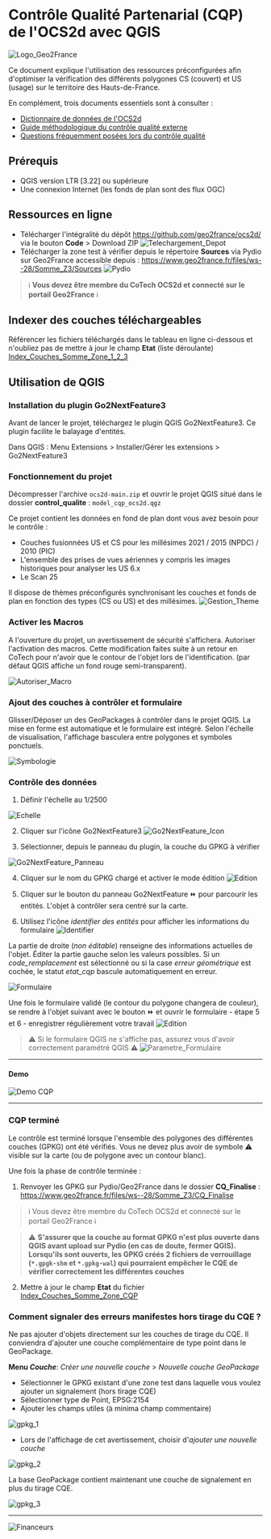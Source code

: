 # Contrôle Qualité Partenarial (CQP) de l'OCS2d avec QGIS

![Logo_Geo2France](./img/geo2france_alt.png)

Ce document explique l'utilisation des ressources préconfigurées afin d'optimiser la vérification des différents polygones CS (couvert) et US (usage) sur le territoire des Hauts-de-France.

En complément, trois documents essentiels sont à consulter :

- [Dictionnaire de données de l'OCS2d](https://github.com/geo2france/ocs2d/blob/main/documentation/dictionnaire_ocs2d_hdf.pdf)
- [Guide méthodologique du contrôle qualité externe](https://github.com/geo2france/ocs2d/blob/main/documentation/guide_methodo_cqe_ocs2d_hdf.pdf)
- [Questions fréquemment posées lors du contrôle qualité](https://github.com/geo2france/ocs2d/wiki/FAQ-Contr%C3%B4le-Qualit%C3%A9-Partenarial)

## Prérequis

- QGIS version LTR [3.22] ou supérieure
- Une connexion Internet (les fonds de plan sont des flux OGC)

## Ressources en ligne

- Télécharger l'intégralité du dépôt <https://github.com/geo2france/ocs2d/> via le bouton **Code** > Download ZIP
![Telechargement_Depot](./img/github_1.png)
- Télécharger la zone test à vérifier depuis le répertoire **Sources** via Pydio sur Geo2France accessible depuis : <https://www.geo2france.fr/files/ws--28/Somme_Z3/Sources>
![Pydio](./img/pydio_1.gif)

> :information_source: **Vous devez être membre du CoTech OCS2d et connecté sur le portail Geo2France** :information_source:

## Indexer des couches téléchargeables

Référencer les fichiers téléchargés dans le tableau en ligne ci-dessous et n'oubliez pas de mettre à jour le champ **Etat** (liste déroulante)
[Index_Couches_Somme_Zone_1_2_3](https://docs.google.com/spreadsheets/d/141QZYF7PUW_Cr1RG6Ragm9nKG9eFurMOu5JM8RGYMDk/edit?usp=sharing)

## Utilisation de QGIS

### Installation du plugin Go2NextFeature3

Avant de lancer le projet, téléchargez le plugin QGIS Go2NextFeature3. Ce plugin facilite le balayage d'entités.

Dans QGIS : Menu Extensions > Installer/Gérer les extensions > Go2NextFeature3

### Fonctionnement du projet

Décompresser l'archive `ocs2d-main.zip` et ouvrir le projet QGIS situé dans le dossier **control_qualite** : `model_cqp_ocs2d.qgz`

Ce projet contient les données en fond de plan dont vous avez besoin pour le contrôle :

- Couches fusionnées US et CS pour les millésimes 2021 / 2015 (NPDC) / 2010 (PIC)
- L'ensemble des prises de vues aériennes y compris les images historiques pour analyser les US 6.x
- Le Scan 25

Il dispose de thèmes préconfigurés synchronisant les couches et fonds de plan en fonction des types (CS ou US) et des millésimes.
![Gestion_Theme](./img/qgis_settings_2.png)

### Activer les Macros

A l'ouverture du projet, un avertissement de sécurité s'affichera. Autoriser l'activation des macros.
Cette modification faites suite à un retour en CoTech pour n'avoir que le contour de l'objet lors de l'identification. (par défaut QGIS affiche un fond rouge semi-transparent).

![Autoriser_Macro](./img/qgis_macro.png)

### Ajout des couches à contrôler et formulaire

Glisser/Déposer un des GeoPackages à contrôler dans le projet QGIS.
La mise en forme est automatique et le formulaire est intégré.
Selon l'échelle de visualisation, l'affichage basculera entre polygones et symboles ponctuels.

![Symbologie](./img/qgis_settings_3.png)

### Contrôle des données

1. Définir l'échelle au 1/2500

![Echelle](./img/qgis_settings_4.png)

2. Cliquer sur l'icône Go2NextFeature3
![Go2NextFeature_Icon](./img/qgis_settings_5.png)

3. Sélectionner, depuis le panneau du plugin, la couche du GPKG à vérifier

![Go2NextFeature_Panneau](./img/qgis_settings_6.png)

4. Cliquer sur le nom du GPKG chargé et activer le mode édition
![Edition](./img/qgis_settings_7a.png)

5. Cliquer sur le bouton du panneau Go2NextFeature :fast_forward: pour parcourir les entités. L'objet à contrôler sera centré sur la carte.

6. Utilisez l'icône _identifier des entités_ pour afficher les informations du formulaire
![Identifier](./img/qgis_settings_7b.png)

La partie de droite (_non éditable_) renseigne des informations actuelles de l'objet. Éditer la partie gauche selon les valeurs possibles.
Si un _code_remplacement_ est sélectionné ou si la case _erreur géométrique_ est cochée, le statut _etat_cqp_ bascule automatiquement en erreur.

![Formulaire](./img/formulaire_1.png)

Une fois le formulaire validé (le contour du polygone changera de couleur), se rendre à l'objet suivant avec le bouton :fast_forward: et ouvrir le formulaire - étape 5 et 6 - enregistrer régulièrement votre travail ![Edition](./img/qgis_settings_8.png)

> :warning: Si le formulaire QGIS ne s'affiche pas, assurez vous d'avoir correctement paramétré QGIS :warning:
![Parametre_Formulaire](./img/qgis_settings_1.jpg)

---

#### Demo

![Demo CQP](./img/demo_cqp_1.gif)

----

### CQP terminé

Le contrôle est terminé lorsque l'ensemble des polygones des différentes couches (GPKG) ont été vérifiés. Vous ne devez plus avoir de symbole :warning: visible sur la carte (ou de polygone avec un contour blanc).

Une fois la phase de contrôle terminée :

1. Renvoyer les GPKG sur Pydio/Geo2France dans le dossier **CQ_Finalise** : <https://www.geo2france.fr/files/ws--28/Somme_Z3/CQ_Finalise>

> :information_source: Vous devez être membre du CoTech OCS2d et connecté sur le portail Geo2France :information_source:

> :warning: **S'assurer que la couche au format GPKG n'est plus ouverte dans QGIS avant upload sur Pydio (en cas de doute, fermer QGIS). Lorsqu'ils sont ouverts, les GPKG créés 2 fichiers de verrouillage (`*.gpgk-shm` et `*.gpkg-wal`) qui pourraient empêcher le CQE de vérifier correctement les différentes couches**

2. Mettre à jour le champ **Etat** du fichier [Index_Couches_Somme_Zone_CQP](https://docs.google.com/spreadsheets/d/141QZYF7PUW_Cr1RG6Ragm9nKG9eFurMOu5JM8RGYMDk/edit?usp=sharing)

### Comment signaler des erreurs manifestes hors tirage du CQE ?

Ne pas ajouter d'objets directement sur les couches de tirage du CQE.
Il conviendra d'ajouter une couche complémentaire de type point dans le GeoPackage.

**Menu _Couche_**: _Créer une nouvelle couche_ > _Nouvelle couche GeoPackage_

- Sélectionner le GPKG existant d'une zone test dans laquelle vous voulez ajouter un signalement (hors tirage CQE)
- Sélectionner type de Point, EPSG:2154
- Ajouter les champs utiles (à minima champ commentaire)

![gpkg_1](https://raw.githubusercontent.com/geo2france/ocs2d/main/documentation/img/creation_couche_gpkg_1.png)

- Lors de l'affichage de cet avertissement, choisir d'_ajouter une nouvelle couche_

![gpkg_2](https://raw.githubusercontent.com/geo2france/ocs2d/main/documentation/img/creation_couche_gpkg_2.png)

La base GeoPackage contient maintenant une couche de signalement en plus du tirage CQE.

![gpkg_3](https://raw.githubusercontent.com/geo2france/ocs2d/main/documentation/img/creation_couche_gpkg_3.png)

---

![Financeurs](./img/bandeau_financeurs.png)
